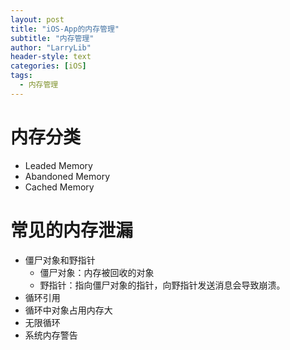 ```yaml
---
layout: post
title: "iOS-App的内存管理"
subtitle: "内存管理"
author: "LarryLib"
header-style: text
categories: [iOS]
tags:
  - 内存管理
---
```


# 内存分类
- Leaded Memory
- Abandoned Memory
- Cached Memory

# 常见的内存泄漏
- 僵尸对象和野指针
    - 僵尸对象：内存被回收的对象
    - 野指针：指向僵尸对象的指针，向野指针发送消息会导致崩溃。
- 循环引用
- 循环中对象占用内存大
- 无限循环
- 系统内存警告
